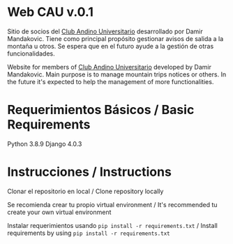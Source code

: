 # Web CAU v.0.1
Sitio de socios del [Club Andino Universitario](https://www.cau.cl) desarrollado por Damir Mandakovic.
Tiene como principal propósito gestionar avisos de salida a la montaña u otros.
Se espera que en el futuro ayude a la gestión de otras funcionalidades.

Website for members of [Club Andino Universitario](https://www.cau.cl) developed by Damir Mandakovic.
Main purpose is to manage mountain trips notices or others.
In the future it's expected to help the management of more functionalities.

# Requerimientos Básicos / Basic Requirements 
Python 3.8.9
Django 4.0.3

# Instrucciones / Instructions

Clonar el repositorio en local / Clone repository locally

Se recomienda crear tu propio virtual environment / It's recommended tu create your own virtual environment

Instalar requerimientos usando `pip install -r requirements.txt` / Install requirements by using `pip install -r requirements.txt`
